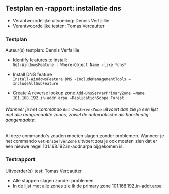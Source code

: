 ## Testplan en -rapport: installatie dns

* Verantwoordelijke uitvoering: Dennis Verfaillie
* Verantwoordelijke testen: Tomas Vercautter

### Testplan

Auteur(s) testplan: Dennis Verfaillie

* Identify features to install:  
  `Get-WindowsFeature | Where-Object Name -like *dns*`  

* Install DNS feature  
  `Install-WindowsFeature DNS -IncludeManagementTools –IncludeAllSubFeature`  

* Create A reverse lookup zone
  `Add-DnsServerPrimaryZone –Name 101.168.192.in-addr.arpa –ReplicationScope Forest`     

###### Wanneer je het commando `Get-DnsServerZone` uitvoert dan zie je een lijst met alle aangemaakte zones, zowel de automatische als handmatig aangemaakte.

Al deze commando's zouden moeten slagen zonder problemen. Wanneer je het commando `Get-DnsServerZone` uitvoert zou je ook moeten zien dat er een nieuwe regel 101.168.192.in-addr.arpa bijgekomen is.
  

### Testrapport

Uitvoerder(s) test: Tomas Vercautter

- Alle stappen slagen zonder problemen
- In de lijst met alle zones zie ik de primary zone 101.168.192.in-addr.arpa 
